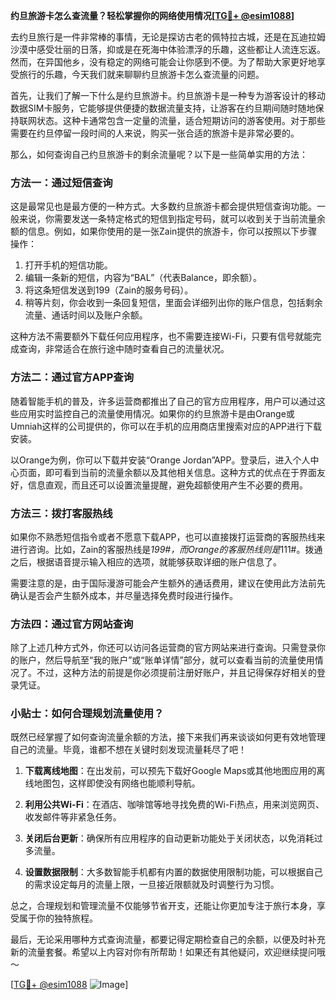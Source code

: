 **约旦旅游卡怎么查流量？轻松掌握你的网络使用情况[[TG💪+ @esim1088](https://t.me/s/esim1088)]**

去约旦旅行是一件非常棒的事情，无论是探访古老的佩特拉古城，还是在瓦迪拉姆沙漠中感受壮丽的日落，抑或是在死海中体验漂浮的乐趣，这些都让人流连忘返。然而，在异国他乡，没有稳定的网络可能会让你感到不便。为了帮助大家更好地享受旅行的乐趣，今天我们就来聊聊约旦旅游卡怎么查流量的问题。

首先，让我们了解一下什么是约旦旅游卡。约旦旅游卡是一种专为游客设计的移动数据SIM卡服务，它能够提供便捷的数据流量支持，让游客在约旦期间随时随地保持联网状态。这种卡通常包含一定量的流量，适合短期访问的游客使用。对于那些需要在约旦停留一段时间的人来说，购买一张合适的旅游卡是非常必要的。

那么，如何查询自己约旦旅游卡的剩余流量呢？以下是一些简单实用的方法：

### 方法一：通过短信查询

这是最常见也是最方便的一种方式。大多数约旦旅游卡都会提供短信查询功能。一般来说，你需要发送一条特定格式的短信到指定号码，就可以收到关于当前流量余额的信息。例如，如果你使用的是一张Zain提供的旅游卡，你可以按照以下步骤操作：

1. 打开手机的短信功能。
2. 编辑一条新的短信，内容为“BAL”（代表Balance，即余额）。
3. 将这条短信发送到199（Zain的服务号码）。
4. 稍等片刻，你会收到一条回复短信，里面会详细列出你的账户信息，包括剩余流量、通话时间以及账户余额。

这种方法不需要额外下载任何应用程序，也不需要连接Wi-Fi，只要有信号就能完成查询，非常适合在旅行途中随时查看自己的流量状况。

### 方法二：通过官方APP查询

随着智能手机的普及，许多运营商都推出了自己的官方应用程序，用户可以通过这些应用实时监控自己的流量使用情况。如果你的约旦旅游卡是由Orange或Umniah这样的公司提供的，你可以在手机的应用商店里搜索对应的APP进行下载安装。

以Orange为例，你可以下载并安装“Orange Jordan”APP。登录后，进入个人中心页面，即可看到当前的流量余额以及其他相关信息。这种方式的优点在于界面友好，信息直观，而且还可以设置流量提醒，避免超额使用产生不必要的费用。

### 方法三：拨打客服热线

如果你不熟悉短信指令或者不愿意下载APP，也可以直接拨打运营商的客服热线来进行咨询。比如，Zain的客服热线是*199#，而Orange的客服热线则是*111#。拨通之后，根据语音提示输入相应的选项，就能够获取详细的账户信息了。

需要注意的是，由于国际漫游可能会产生额外的通话费用，建议在使用此方法前先确认是否会产生额外成本，并尽量选择免费时段进行操作。

### 方法四：通过官方网站查询

除了上述几种方式外，你还可以访问各运营商的官方网站来进行查询。只需登录你的账户，然后导航至“我的账户”或“账单详情”部分，就可以查看当前的流量使用情况了。不过，这种方法的前提是你必须提前注册好账户，并且记得保存好相关的登录凭证。

### 小贴士：如何合理规划流量使用？

既然已经掌握了如何查询流量余额的方法，接下来我们再来谈谈如何更有效地管理自己的流量。毕竟，谁都不想在关键时刻发现流量耗尽了吧！

1. **下载离线地图**：在出发前，可以预先下载好Google Maps或其他地图应用的离线地图包，这样即使没有网络也能顺利导航。
   
2. **利用公共Wi-Fi**：在酒店、咖啡馆等地寻找免费的Wi-Fi热点，用来浏览网页、收发邮件等非紧急任务。
   
3. **关闭后台更新**：确保所有应用程序的自动更新功能处于关闭状态，以免消耗过多流量。
   
4. **设置数据限制**：大多数智能手机都有内置的数据使用限制功能，可以根据自己的需求设定每月的流量上限，一旦接近限额就及时调整行为习惯。

总之，合理规划和管理流量不仅能够节省开支，还能让你更加专注于旅行本身，享受属于你的独特旅程。

最后，无论采用哪种方式查询流量，都要记得定期检查自己的余额，以便及时补充新的流量套餐。希望以上内容对你有所帮助！如果还有其他疑问，欢迎继续提问哦～

[[TG💪+ @esim1088](https://t.me/s/esim1088) ![Image](https://i.postimg.cc/4NQfJmqS/Snipaste-2025-05-13-00-14-12.png)]